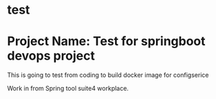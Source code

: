 # test
# Project Name: Test for springboot devops project
This is going to test from coding to build docker image for configserice

Work in  from Spring tool suite4 workplace.


